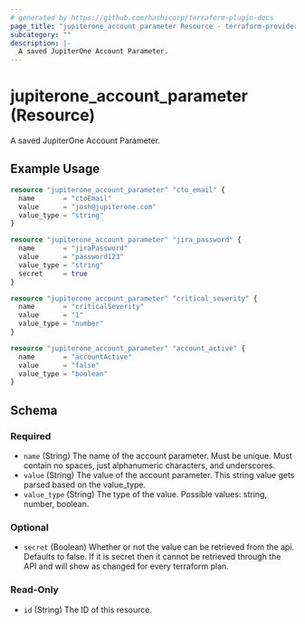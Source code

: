 ```yaml
---
# generated by https://github.com/hashicorp/terraform-plugin-docs
page_title: "jupiterone_account_parameter Resource - terraform-provider-jupiterone"
subcategory: ""
description: |-
  A saved JupiterOne Account Parameter.
---
```


# jupiterone_account_parameter (Resource)

A saved JupiterOne Account Parameter.

## Example Usage

```terraform
resource "jupiterone_account_parameter" "cto_email" {
  name       = "ctoEmail"
  value      = "josh@jupiterone.com"
  value_type = "string"
}

resource "jupiterone_account_parameter" "jira_password" {
  name       = "jiraPassword"
  value      = "password123"
  value_type = "string"
  secret     = true
}

resource "jupiterone_account_parameter" "critical_severity" {
  name       = "criticalSeverity"
  value      = "1"
  value_type = "number"
}

resource "jupiterone_account_parameter" "account_active" {
  name       = "accountActive"
  value      = "false"
  value_type = "boolean"
}
```

<!-- schema generated by tfplugindocs -->
## Schema

### Required

- `name` (String) The name of the account parameter. Must be unique. Must contain no spaces, just alphanumeric characters, and underscores.
- `value` (String) The value of the account parameter. This string value gets parsed based on the value_type.
- `value_type` (String) The type of the value. Possible values: string, number, boolean.

### Optional

- `secret` (Boolean) Whether or not the value can be retrieved from the api. Defaults to false. If it is secret then it cannot be retrieved through the API and will show as changed for every terraform plan.

### Read-Only

- `id` (String) The ID of this resource.



